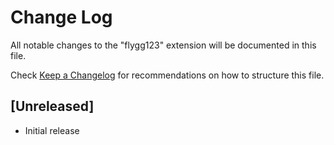 # Change Log

All notable changes to the "flygg123" extension will be documented in this file.

Check [Keep a Changelog](http://keepachangelog.com/) for recommendations on how to structure this file.

## [Unreleased]

- Initial release